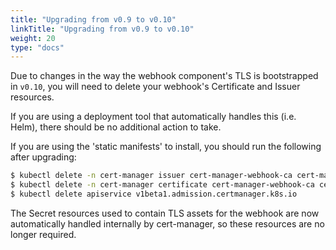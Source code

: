 ```yaml
---
title: "Upgrading from v0.9 to v0.10"
linkTitle: "Upgrading from v0.9 to v0.10"
weight: 20
type: "docs"
---
```


Due to changes in the way the webhook component's TLS is bootstrapped in
`v0.10`, you will need to delete your webhook's Certificate and Issuer
resources.

If you are using a deployment tool that automatically handles this (i.e. Helm),
there should be no additional action to take.

If you are using the 'static manifests' to install, you should run the following
after upgrading:

```bash
$ kubectl delete -n cert-manager issuer cert-manager-webhook-ca cert-manager-webhook-selfsign
$ kubectl delete -n cert-manager certificate cert-manager-webhook-ca cert-manager-webhook-webhook-tls
$ kubectl delete apiservice v1beta1.admission.certmanager.k8s.io
```

The Secret resources used to contain TLS assets for the webhook are now
automatically handled internally by cert-manager, so these resources are no
longer required.
